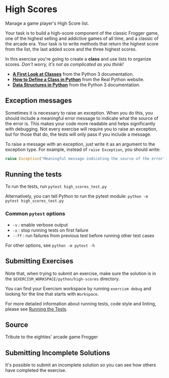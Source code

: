 # High Scores

Manage a game player's High Score list.

Your task is to build a high-score component of the classic Frogger game, one of the highest selling and addictive games of all time, and a classic of the arcade era. Your task is to write methods that return the highest score from the list, the last added score and the three highest scores.

In this exercise you're going to create a **class** and use lists to organize scores.  _Don't worry, it's not as complicated as you think!_ 

-   [**A First Look at Classes**](https://docs.python.org/3/tutorial/classes.html#a-first-look-at-classes) from the Python 3 documentation. 
-   [**How to Define a Class in Python**](https://realpython.com/python3-object-oriented-programming/#how-to-define-a-class-in-python) from the Real Python website.  
-   [**Data Structures in Python**](https://docs.python.org/3/tutorial/datastructures.html) from the Python 3 documentation.



## Exception messages

Sometimes it is necessary to raise an exception. When you do this, you should include a meaningful error message to
indicate what the source of the error is. This makes your code more readable and helps significantly with debugging. Not
every exercise will require you to raise an exception, but for those that do, the tests will only pass if you include
a message.

To raise a message with an exception, just write it as an argument to the exception type. For example, instead of
`raise Exception`, you should write:

```python
raise Exception("Meaningful message indicating the source of the error")
```

## Running the tests

To run the tests, run `pytest high_scores_test.py`

Alternatively, you can tell Python to run the pytest module:
`python -m pytest high_scores_test.py`

### Common `pytest` options

- `-v` : enable verbose output
- `-x` : stop running tests on first failure
- `--ff` : run failures from previous test before running other test cases

For other options, see `python -m pytest -h`

## Submitting Exercises

Note that, when trying to submit an exercise, make sure the solution is in the `$EXERCISM_WORKSPACE/python/high-scores` directory.

You can find your Exercism workspace by running `exercism debug` and looking for the line that starts with `Workspace`.

For more detailed information about running tests, code style and linting,
please see [Running the Tests](http://exercism.io/tracks/python/tests).

## Source

Tribute to the eighties' arcade game Frogger

## Submitting Incomplete Solutions

It's possible to submit an incomplete solution so you can see how others have completed the exercise.
